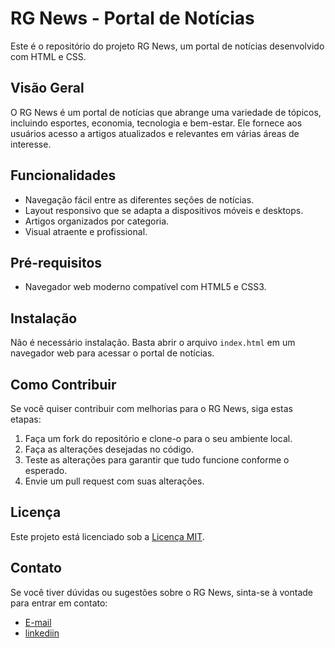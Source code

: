 # RG News - Portal de Notícias

Este é o repositório do projeto RG News, um portal de notícias desenvolvido com HTML e CSS.

## Visão Geral

O RG News é um portal de notícias que abrange uma variedade de tópicos, incluindo esportes, economia, tecnologia e bem-estar. Ele fornece aos usuários acesso a artigos atualizados e relevantes em várias áreas de interesse.

## Funcionalidades

- Navegação fácil entre as diferentes seções de notícias.
- Layout responsivo que se adapta a dispositivos móveis e desktops.
- Artigos organizados por categoria.
- Visual atraente e profissional.

## Pré-requisitos

- Navegador web moderno compatível com HTML5 e CSS3.

## Instalação

Não é necessário instalação. Basta abrir o arquivo `index.html` em um navegador web para acessar o portal de notícias.

## Como Contribuir

Se você quiser contribuir com melhorias para o RG News, siga estas etapas:

1. Faça um fork do repositório e clone-o para o seu ambiente local.
2. Faça as alterações desejadas no código.
3. Teste as alterações para garantir que tudo funcione conforme o esperado.
4. Envie um pull request com suas alterações.

## Licença

Este projeto está licenciado sob a [Licença MIT](LICENSE).

## Contato

Se você tiver dúvidas ou sugestões sobre o RG News, sinta-se à vontade para entrar em contato:

- [E-mail](gervinrafael0999@gmail.com)
- [linkediin](https://www.linkedin.com/in/rafael-gervin-86a6b429b/)
